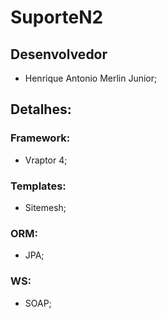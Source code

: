 # SuporteN2 

## Desenvolvedor
  - Henrique Antonio Merlin Junior;
  
## Detalhes:
### Framework:
 - Vraptor 4;
 
### Templates:
 - Sitemesh;
 
### ORM:
 - JPA;
 
### WS:
 - SOAP;
